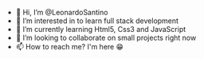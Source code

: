 - 👋 Hi, I’m @LeonardoSantino
- 👀 I’m interested in to learn full stack development
- 🌱 I’m currently learning Html5, Css3 and JavaScript
- 💞️ I’m looking to collaborate on small projects right now
- 📫 How to reach me? I'm here 😁

<!---
LeonardoSantino/LeonardoSantino is a ✨ special ✨ repository because its `README.md` (this file) appears on your GitHub profile.
You can click the Preview link to take a look at your changes.
--->
